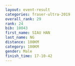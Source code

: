 ```yaml
---
layout: event-result 
categories: fraser-ultra-2019 
overall_rank: 29
rank: 24
bib: 10043
first_name: SIAU HAN
last_name: NG
distance: 100KM
category: 100KM
gender: Male
finish_time: 17-10-42
---
```

